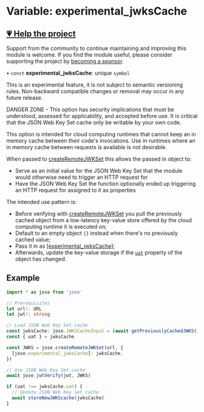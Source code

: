 # Variable: experimental\_jwksCache

## [💗 Help the project](https://github.com/sponsors/panva)

Support from the community to continue maintaining and improving this module is welcome. If you find the module useful, please consider supporting the project by [becoming a sponsor](https://github.com/sponsors/panva).

• `const` **experimental\_jwksCache**: unique `symbol`

This is an experimental feature, it is not subject to semantic versioning rules. Non-backward
compatible changes or removal may occur in any future release.

DANGER ZONE - This option has security implications that must be understood, assessed for
applicability, and accepted before use. It is critical that the JSON Web Key Set cache only be
writable by your own code.

This option is intended for cloud computing runtimes that cannot keep an in memory cache between
their code's invocations. Use in runtimes where an in memory cache between requests is available
is not desirable.

When passed to [createRemoteJWKSet](../functions/createRemoteJWKSet.md) this allows the passed in
object to:

- Serve as an initial value for the JSON Web Key Set that the module would otherwise need to
  trigger an HTTP request for
- Have the JSON Web Key Set the function optionally ended up triggering an HTTP request for
  assigned to it as properties

The intended use pattern is:

- Before verifying with [createRemoteJWKSet](../functions/createRemoteJWKSet.md) you pull the
  previously cached object from a low-latency key-value store offered by the cloud computing
  runtime it is executed on;
- Default to an empty object `{}` instead when there's no previously cached value;
- Pass it in as [[experimental_jwksCache]](../interfaces/RemoteJWKSetOptions.md);
- Afterwards, update the key-value storage if the [`uat`](../interfaces/ExportedJWKSCache.md#uat) property of
  the object has changed.

## Example

```ts
import * as jose from 'jose'

// Prerequisites
let url!: URL
let jwt!: string

// Load JSON Web Key Set cache
const jwksCache: jose.JWKSCacheInput = (await getPreviouslyCachedJWKS()) || {}
const { uat } = jwksCache

const JWKS = jose.createRemoteJWKSet(url, {
  [jose.experimental_jwksCache]: jwksCache,
})

// Use JSON Web Key Set cache
await jose.jwtVerify(jwt, JWKS)

if (uat !== jwksCache.uat) {
  // Update JSON Web Key Set cache
  await storeNewJWKScache(jwksCache)
}
```
